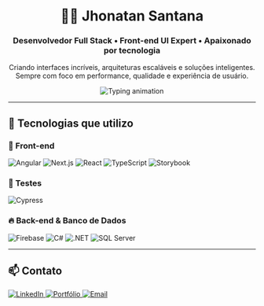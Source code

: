 <h1 align="center">👨‍💻 Jhonatan Santana</h1>
<h3 align="center">Desenvolvedor Full Stack • Front-end UI Expert • Apaixonado por tecnologia</h3>

<p align="center">
  Criando interfaces incríveis, arquiteturas escaláveis e soluções inteligentes.<br/>
  Sempre com foco em performance, qualidade e experiência de usuário.
</p>

<p align="center">
  <img src="https://readme-typing-svg.demolab.com?font=Fira+Code&size=22&pause=1000&center=true&vCenter=true&width=500&lines=Desenvolvedor+Full+Stack;Especialista+em+Angular+e+Next.js;UI+Clean+%2F+UX+Efetiva;C%C3%B3digo+moderno+e+eficiente" alt="Typing animation" />
</p>

---

## 🚀 Tecnologias que utilizo

### 🎯 Front-end
![Angular](https://img.shields.io/badge/Angular-DD0031?style=for-the-badge&logo=angular&logoColor=white)
![Next.js](https://img.shields.io/badge/Next.js-000000?style=for-the-badge&logo=nextdotjs)
![React](https://img.shields.io/badge/React-20232A?style=for-the-badge&logo=react&logoColor=61DAFB)
![TypeScript](https://img.shields.io/badge/TypeScript-3178C6?style=for-the-badge&logo=typescript&logoColor=white)
![Storybook](https://img.shields.io/badge/Storybook-FF4785?style=for-the-badge&logo=storybook&logoColor=white)

### 🧪 Testes
![Cypress](https://img.shields.io/badge/Cypress-17202C?style=for-the-badge&logo=cypress&logoColor=white)

### 🔥 Back-end & Banco de Dados
![Firebase](https://img.shields.io/badge/Firebase-FFCA28?style=for-the-badge&logo=firebase&logoColor=black)
![C#](https://img.shields.io/badge/C%23-239120?style=for-the-badge&logo=c-sharp&logoColor=white)
![.NET](https://img.shields.io/badge/.NET-512BD4?style=for-the-badge&logo=dotnet&logoColor=white)
![SQL Server](https://img.shields.io/badge/SQL%20Server-CC2927?style=for-the-badge&logo=microsoftsqlserver&logoColor=white)

---

## 📫 Contato

<p>
  <a href="https://linkedin.com/in/jhonatansantana" target="_blank">
    <img alt="LinkedIn" src="https://img.shields.io/badge/LinkedIn-0A66C2?style=for-the-badge&logo=linkedin&logoColor=white" />
  </a>
  <a href="https://jhonatandev.com.br" target="_blank">
    <img alt="Portfólio" src="https://img.shields.io/badge/Portf%C3%B3lio-000000?style=for-the-badge&logo=google-chrome&logoColor=white" />
  </a>
  <a href="mailto:contato@jhonatandev.com.br" target="_blank">
    <img alt="Email" src="https://img.shields.io/badge/Email-D14836?style=for-the-badge&logo=gmail&logoColor=white" />
  </a>
</p>
